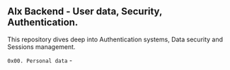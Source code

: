 ## Alx Backend - User data, Security, Authentication.

This repository dives deep into Authentication systems, Data security and Sessions management.

`0x00. Personal data` - 
